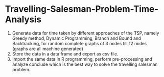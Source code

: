 # Travelling-Salesman-Problem-Time-Analysis
1. Generate data for time taken by different approaches of the TSP, namely Greedy method, Dynamic Programming, Branch and Bound and Backtracking, for random complete graphs of  3 nodes till 12 nodes (graphs are all machine generated)
2. Store the data in a data frame and export as csv file.
3. Import the same data in R programming, perform pre-processing and analyze conclude which is the best way to solve the travelling salesman problem.

